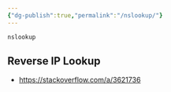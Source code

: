 ```yaml
---
{"dg-publish":true,"permalink":"/nslookup/"}
---
```


```
nslookup
```
## Reverse IP Lookup

- https://stackoverflow.com/a/3621736